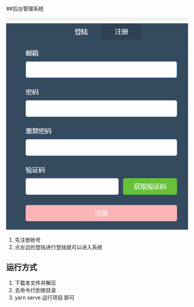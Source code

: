 ##后台管理系统

![](/markdown/regi.png)

1) 先注册账号
2) 点左边的登陆进行登陆就可以进入系统

## 运行方式
1) 下载本文件并解压
2) 去命令行到根目录
3) yarn serve 运行项目 即可